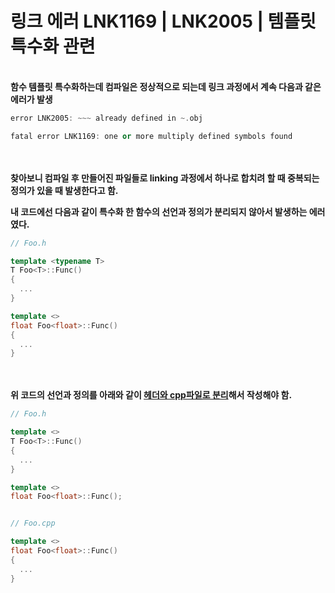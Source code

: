 
# 링크 에러 LNK1169 | LNK2005 | 템플릿 특수화 관련


<br><b>
함수 템플릿 특수화하는데 컴파일은 정상적으로 되는데 링크 과정에서 계속 다음과 같은 에러가 발생
</b>

```C++
error LNK2005: ~~~ already defined in ~.obj

fatal error LNK1169: one or more multiply defined symbols found
```


<br><br><b>
찾아보니 컴파일 후 만들어진 파일들로 linking 과정에서 하나로 합치려 할 때 중복되는 정의가 있을 때 발생한다고 함.


내 코드에선 다음과 같이 특수화 한 함수의 선언과 정의가 분리되지 않아서 발생하는 에러였다.
</b>

```C++
// Foo.h

template <typename T>
T Foo<T>::Func()
{
  ...
}

template <>
float Foo<float>::Func()
{
  ...
}
```


<br><br><b>
위 코드의 선언과 정의를 아래와 같이 <u>헤더와 cpp파일로 분리</u>해서 작성해야 함.
</b>

```C++
// Foo.h

template <>
T Foo<T>::Func()
{
  ...
}

template <>
float Foo<float>::Func();


// Foo.cpp

template <>
float Foo<float>::Func()
{
  ...
}
```